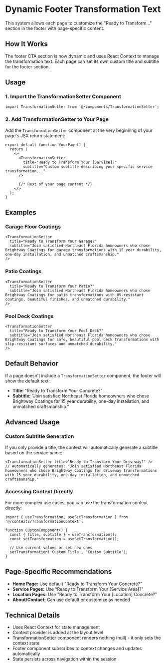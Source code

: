 # Dynamic Footer Transformation Text

This system allows each page to customize the "Ready to Transform..." section in the footer with page-specific content.

## How It Works

The footer CTA section is now dynamic and uses React Context to manage the transformation text. Each page can set its own custom title and subtitle for the footer section.

## Usage

### 1. Import the TransformationSetter Component

```tsx
import TransformationSetter from '@/components/TransformationSetter';
```

### 2. Add TransformationSetter to Your Page

Add the `TransformationSetter` component at the very beginning of your page's JSX return statement:

```tsx
export default function YourPage() {
  return (
    <>
      <TransformationSetter 
        title="Ready to Transform Your [Service]?"
        subtitle="Custom subtitle describing your specific service transformation..."
      />
      
      {/* Rest of your page content */}
    </>
  );
}
```

## Examples

### Garage Floor Coatings
```tsx
<TransformationSetter 
  title="Ready to Transform Your Garage?"
  subtitle="Join satisfied Northeast Florida homeowners who chose Brightway Coatings for garage transformations with 15 year durability, one-day installation, and unmatched craftsmanship."
/>
```

### Patio Coatings
```tsx
<TransformationSetter 
  title="Ready to Transform Your Patio?"
  subtitle="Join satisfied Northeast Florida homeowners who chose Brightway Coatings for patio transformations with UV-resistant coatings, beautiful finishes, and unmatched durability."
/>
```

### Pool Deck Coatings
```tsx
<TransformationSetter 
  title="Ready to Transform Your Pool Deck?"
  subtitle="Join satisfied Northeast Florida homeowners who chose Brightway Coatings for safe, beautiful pool deck transformations with slip-resistant surfaces and unmatched durability."
/>
```

## Default Behavior

If a page doesn't include a `TransformationSetter` component, the footer will show the default text:
- **Title:** "Ready to Transform Your Concrete?"
- **Subtitle:** "Join satisfied Northeast Florida homeowners who chose Brightway Coatings for 15 year durability, one-day installation, and unmatched craftsmanship."

## Advanced Usage

### Custom Subtitle Generation

If you only provide a title, the context will automatically generate a subtitle based on the service name:

```tsx
<TransformationSetter title="Ready to Transform Your Driveway?" />
// Automatically generates: "Join satisfied Northeast Florida homeowners who chose Brightway Coatings for driveway transformations with 15 year durability, one-day installation, and unmatched craftsmanship."
```

### Accessing Context Directly

For more complex use cases, you can use the transformation context directly:

```tsx
import { useTransformation, useSetTransformation } from '@/contexts/TransformationContext';

function CustomComponent() {
  const { title, subtitle } = useTransformation();
  const setTransformation = useSetTransformation();
  
  // Use current values or set new ones
  setTransformation('Custom Title', 'Custom Subtitle');
}
```

## Page-Specific Recommendations

- **Home Page:** Use default "Ready to Transform Your Concrete?"
- **Service Pages:** Use "Ready to Transform Your [Service Area]?"
- **Location Pages:** Use "Ready to Transform Your [Location] Concrete?"
- **About/Contact:** Can use default or customize as needed

## Technical Details

- Uses React Context for state management
- Context provider is added at the layout level
- TransformationSetter component renders nothing (null) - it only sets the context state
- Footer component subscribes to context changes and updates automatically
- State persists across navigation within the session
